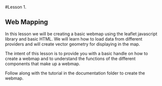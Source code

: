 #Lesson 1.

## Web Mapping

In this lesson we will be creating a basic webmap using the leaflet javascript library and basic HTML.
We will learn how to load data from different providers and will create vector geometry for displaying in the map.

The intent of this lesson is to provide you with a basic handle on how to create a webmap and to understand the functions of the different components that make up a webmap.

Follow along with the tutorial in the documentation folder to create the webmap.
